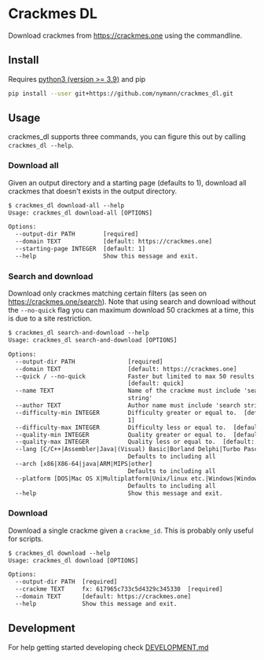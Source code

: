 # Crackmes DL

Download crackmes from <https://crackmes.one> using the commandline.

## Install

Requires [python3 (version >= 3.9)](https://www.python.org/downloads/) and pip

```sh
pip install --user git+https://github.com/nymann/crackmes_dl.git
```

## Usage

crackmes_dl supports three commands, you can figure this out by calling `crackmes_dl --help`.

### Download all

Given an output directory and a starting page (defaults to 1), download all crackmes that doesn't exists in the output directory.

```txt
$ crackmes_dl download-all --help
Usage: crackmes_dl download-all [OPTIONS]

Options:
  --output-dir PATH        [required]
  --domain TEXT            [default: https://crackmes.one]
  --starting-page INTEGER  [default: 1]
  --help                   Show this message and exit.
```

### Search and download

Download only crackmes matching certain filters (as seen on <https://crackmes.one/search>).
Note that using search and download without the `--no-quick` flag you can maximum download 50 crackmes at a time, this is due to a site restriction.

```txt
$ crackmes_dl search-and-download --help
Usage: crackmes_dl search-and-download [OPTIONS]

Options:
  --output-dir PATH               [required]
  --domain TEXT                   [default: https://crackmes.one]
  --quick / --no-quick            Faster but limited to max 50 results
                                  [default: quick]
  --name TEXT                     Name of the crackme must include 'search
                                  string'
  --author TEXT                   Author name must include 'search string'
  --difficulty-min INTEGER        Difficulty greater or equal to.  [default:
                                  1]
  --difficulty-max INTEGER        Difficulty less or equal to.  [default: 6]
  --quality-min INTEGER           Quality greater or equal to.  [default: 1]
  --quality-max INTEGER           Quality less or equal to.  [default: 6]
  --lang [C/C++|Assembler|Java|(Visual) Basic|Borland Delphi|Turbo Pascal|.NET|Unspecified/other]
                                  Defaults to including all
  --arch [x86|X86-64|java|ARM|MIPS|other]
                                  Defaults to including all
  --platform [DOS|Mac OS X|Multiplatform|Unix/linux etc.|Windows|Windows 2000/XP only|Windows 7 Only|Windows Vista Only|Unspecificed/other]
                                  Defaults to including all
  --help                          Show this message and exit.
```

### Download

Download a single crackme given a `crackme_id`. This is probably only useful for scripts.

```txt
$ crackmes_dl download --help
Usage: crackmes_dl download [OPTIONS]

Options:
  --output-dir PATH  [required]
  --crackme TEXT     fx: 617965c733c5d4329c345330  [required]
  --domain TEXT      [default: https://crackmes.one]
  --help             Show this message and exit.
```

## Development

For help getting started developing check [DEVELOPMENT.md](DEVELOPMENT.md)
